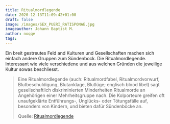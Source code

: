 ```yaml
---
title: Ritualmordlegende
date: 2020-12-13T11:09:42+01:00
draft: false
image: /images/SEX_PUERI_RATISPONAE.jpg
imageauthor: Johann Baptist M.
author: noqqe
tags:
---
```


Ein breit gestreutes Feld and Kulturen und Gesellschaften machen sich einfach
andere Gruppen zum Sündenbock. Die Ritualmordlegende. Interessant wie viele
verschiedene und aus welchen Gründen die jeweilige Kultur sowas beschliesst.

> Eine Ritualmordlegende (auch: Ritualmordfabel, Ritualmordvorwurf,
> Blutbeschuldigung, Blutanklage, Blutlüge; englisch blood libel) sagt
> gesellschaftlich diskriminierten Minderheiten Ritualmorde an Angehörigen einer
> Mehrheitsgruppe nach. Die Kolporteure greifen oft unaufgeklärte Entführungs-,
> Unglücks- oder Tötungsfälle auf, besonders von Kindern, und bieten dafür
> Sündenböcke an.
>
> Quelle: [Ritualmordlegende](https://de.wikipedia.org/wiki/Ritualmordlegende)
